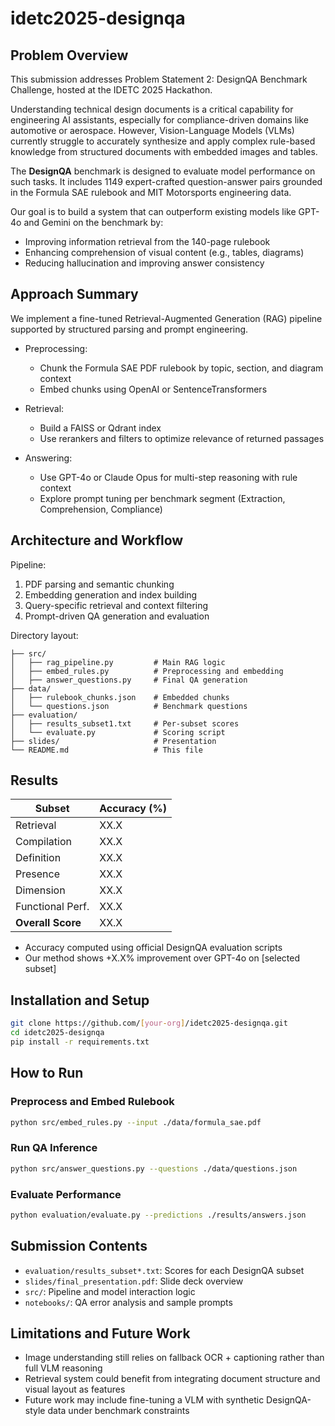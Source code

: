 # idetc2025-designqa

## Problem Overview

This submission addresses Problem Statement 2: DesignQA Benchmark Challenge, hosted at the IDETC 2025 Hackathon.

Understanding technical design documents is a critical capability for engineering AI assistants, especially for compliance-driven domains like automotive or aerospace. However, Vision-Language Models (VLMs) currently struggle to accurately synthesize and apply complex rule-based knowledge from structured documents with embedded images and tables.

The **DesignQA** benchmark is designed to evaluate model performance on such tasks. It includes 1149 expert-crafted question-answer pairs grounded in the Formula SAE rulebook and MIT Motorsports engineering data.

Our goal is to build a system that can outperform existing models like GPT-4o and Gemini on the benchmark by:

* Improving information retrieval from the 140-page rulebook
* Enhancing comprehension of visual content (e.g., tables, diagrams)
* Reducing hallucination and improving answer consistency

## Approach Summary

We implement a fine-tuned Retrieval-Augmented Generation (RAG) pipeline supported by structured parsing and prompt engineering.

* Preprocessing:

  * Chunk the Formula SAE PDF rulebook by topic, section, and diagram context
  * Embed chunks using OpenAI or SentenceTransformers
* Retrieval:

  * Build a FAISS or Qdrant index
  * Use rerankers and filters to optimize relevance of returned passages
* Answering:

  * Use GPT-4o or Claude Opus for multi-step reasoning with rule context
  * Explore prompt tuning per benchmark segment (Extraction, Comprehension, Compliance)

## Architecture and Workflow

Pipeline:

1. PDF parsing and semantic chunking
2. Embedding generation and index building
3. Query-specific retrieval and context filtering
4. Prompt-driven QA generation and evaluation

Directory layout:

```
├── src/
│   ├── rag_pipeline.py         # Main RAG logic
│   ├── embed_rules.py          # Preprocessing and embedding
│   ├── answer_questions.py     # Final QA generation
├── data/
│   ├── rulebook_chunks.json    # Embedded chunks
│   └── questions.json          # Benchmark questions
├── evaluation/
│   ├── results_subset1.txt     # Per-subset scores
│   └── evaluate.py             # Scoring script
├── slides/                     # Presentation
└── README.md                   # This file
```

## Results

| Subset            | Accuracy (%) |
| ----------------- | ------------ |
| Retrieval         | XX.X         |
| Compilation       | XX.X         |
| Definition        | XX.X         |
| Presence          | XX.X         |
| Dimension         | XX.X         |
| Functional Perf.  | XX.X         |
| **Overall Score** | XX.X         |

* Accuracy computed using official DesignQA evaluation scripts
* Our method shows +X.X% improvement over GPT-4o on \[selected subset]

## Installation and Setup

```bash
git clone https://github.com/[your-org]/idetc2025-designqa.git
cd idetc2025-designqa
pip install -r requirements.txt
```

## How to Run

### Preprocess and Embed Rulebook

```bash
python src/embed_rules.py --input ./data/formula_sae.pdf
```

### Run QA Inference

```bash
python src/answer_questions.py --questions ./data/questions.json
```

### Evaluate Performance

```bash
python evaluation/evaluate.py --predictions ./results/answers.json
```

## Submission Contents

* `evaluation/results_subset*.txt`: Scores for each DesignQA subset
* `slides/final_presentation.pdf`: Slide deck overview
* `src/`: Pipeline and model interaction logic
* `notebooks/`: QA error analysis and sample prompts

## Limitations and Future Work

* Image understanding still relies on fallback OCR + captioning rather than full VLM reasoning
* Retrieval system could benefit from integrating document structure and visual layout as features
* Future work may include fine-tuning a VLM with synthetic DesignQA-style data under benchmark constraints

